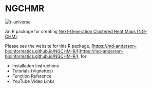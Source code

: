 # NGCHMR

![r-universe](https://marohrdanz.r-universe.dev/badges/NGCHM)

An R package for creating [Next-Generation Clustered Heat Maps (NG-CHM)](https://bioinformatics.mdanderson.org/public-software/ngchm/).

Please see the website for this R package, [https://md-anderson-bioinformatics.github.io/NGCHM-R/](https://md-anderson-bioinformatics.github.io/NGCHM-R/), for 

- Installation Instructions
- Tutorials (Vignettes)
- Function Reference
- YouTube Video Links


